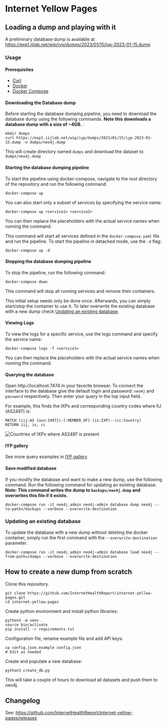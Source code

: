 # Internet Yellow Pages


## Loading a dump and playing with it

A preliminary database dump is available at https://exp1.iijlab.net/wip/iyp/dumps/2023/01/15/iyp-2023-01-15.dump

### Usage
#### Prerequisites
- [Curl](https://curl.se/download.html)
- [Docker](https://www.docker.com/)
- [Docker Compose](https://docs.docker.com/compose/install/)

#### Downloading the Database dump
Before starting the database dumping pipeline, you need to download the database dump using the following commands. **Note this downloads a database dump with a size of ~4GB.**
:
```
mkdir dumps
curl https://exp1.iijlab.net/wip/iyp/dumps/2023/01/15/iyp-2023-01-15.dump -o dumps/neo4j.dump
```

This will create directory named `dumps` and download the dataset to `dumps/neo4j.dump`

#### Starting the database dumping pipeline
To start the pipeline using docker-compose, navigate to the root directory of the repository and run the following command:
```
docker-compose up
```
You can also start only a subset of services by specifying the service name:
```
docker-compose up <service1> <service2>
```
You can then replace the placeholders with the actual service names when running the command.

This command will start all services defined in the `docker-compose.yaml` file and run the pipeline. To start the pipeline in detached mode, use the `-d` flag:

```
docker-compose up -d
```

#### Stopping the database dumping pipeline
To stop the pipeline, run the following command:
```
docker-compose down
```
This command will stop all running services and remove their containers.

This initial setup needs only be done once. Afterwards, you can simply start/stop the container to
use it. To later overwrite the existing database with a new dump check [Updating an existing
database](#updating-an-existing-database).
#### Viewing Logs
To view the logs for a specific service, use the logs command and specify the service name:
```
docker-compose logs -f <service1>
```
You can then replace the placeholders with the actual service names when running the command.


#### Querying the database

Open http://localhost:7474 in your favorite browser. To connect the interface to the database give
the default login and password: `neo4j` and `password` respectively. Then enter your query in the top input field.

For example, this finds the IXPs and corresponding country codes where IIJ (AS2497) is:
```cypher
MATCH (iij:AS {asn:2497})-[:MEMBER_OF]-(ix:IXP)--(cc:Country)
RETURN iij, ix, cc
```
![Countries of IXPs where AS2497 is present](/documentation/assets/gallery/as2497ixpCountry.svg)

#### IYP gallery

See more query examples in [IYP gallery](/documentation/gallery.md)

#### Save modified database

If you modify the database and want to make a new dump, use the following command. Run the following command for updating an existing database. **Note: This command writes the dump to `backups/neo4j.dump` and overwrites this file if it exists.** 
```
docker-compose run -it neo4j_admin neo4j-admin database dump neo4j --to-path=/backups --verbose --overwrite-destination
```

### Updating an existing database

To update the database with a new dump without deleting the docker container, simply run the
first command with the `--overwrite-destination` parameter.
```
docker-compose run -it neo4j_admin neo4j-admin database load neo4j --from-path=/dumps --verbose --overwrite-destination
```

## How to create a new dump from scratch

Clone this repository.
```
git clone https://github.com/InternetHealthReport/internet-yellow-pages.git
cd internet-yellow-pages
```

Create python environment and install python libraries:
```
python3 -m venv .
source bin/activate
pip install -r requirements.txt
```

Configuration file, rename example file and add API keys:
```
cp config.json.example config.json
# Edit as needed
```

Create and populate a new database:
```
python3 create_db.py
```
This will take a couple of hours to download all datasets and push them to neo4j.

## Changelog

See: https://github.com/InternetHealthReport/internet-yellow-pages/releases

